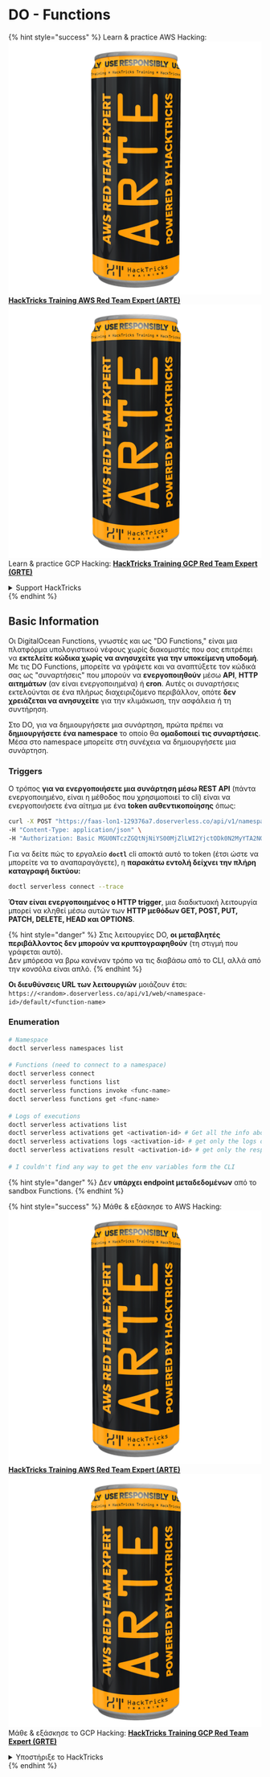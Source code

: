# DO - Functions

{% hint style="success" %}
Learn & practice AWS Hacking:<img src="../../../.gitbook/assets/image (1) (1) (1).png" alt="" data-size="line">[**HackTricks Training AWS Red Team Expert (ARTE)**](https://training.hacktricks.xyz/courses/arte)<img src="../../../.gitbook/assets/image (1) (1) (1).png" alt="" data-size="line">\
Learn & practice GCP Hacking: <img src="../../../.gitbook/assets/image (2).png" alt="" data-size="line">[**HackTricks Training GCP Red Team Expert (GRTE)**<img src="../../../.gitbook/assets/image (2).png" alt="" data-size="line">](https://training.hacktricks.xyz/courses/grte)

<details>

<summary>Support HackTricks</summary>

* Check the [**subscription plans**](https://github.com/sponsors/carlospolop)!
* **Join the** 💬 [**Discord group**](https://discord.gg/hRep4RUj7f) or the [**telegram group**](https://t.me/peass) or **follow** us on **Twitter** 🐦 [**@hacktricks\_live**](https://twitter.com/hacktricks_live)**.**
* **Share hacking tricks by submitting PRs to the** [**HackTricks**](https://github.com/carlospolop/hacktricks) and [**HackTricks Cloud**](https://github.com/carlospolop/hacktricks-cloud) github repos.

</details>
{% endhint %}

## Basic Information

Οι DigitalOcean Functions, γνωστές και ως "DO Functions," είναι μια πλατφόρμα υπολογιστικού νέφους χωρίς διακομιστές που σας επιτρέπει να **εκτελείτε κώδικα χωρίς να ανησυχείτε για την υποκείμενη υποδομή**. Με τις DO Functions, μπορείτε να γράψετε και να αναπτύξετε τον κώδικά σας ως "συναρτήσεις" που μπορούν να **ενεργοποιηθούν** μέσω **API**, **HTTP αιτημάτων** (αν είναι ενεργοποιημένα) ή **cron**. Αυτές οι συναρτήσεις εκτελούνται σε ένα πλήρως διαχειριζόμενο περιβάλλον, οπότε **δεν χρειάζεται να ανησυχείτε** για την κλιμάκωση, την ασφάλεια ή τη συντήρηση.

Στο DO, για να δημιουργήσετε μια συνάρτηση, πρώτα πρέπει να **δημιουργήσετε ένα namespace** το οποίο θα **ομαδοποιεί τις συναρτήσεις**.\
Μέσα στο namespace μπορείτε στη συνέχεια να δημιουργήσετε μια συνάρτηση.

### Triggers

Ο τρόπος **για να ενεργοποιήσετε μια συνάρτηση μέσω REST API** (πάντα ενεργοποιημένο, είναι η μέθοδος που χρησιμοποιεί το cli) είναι να ενεργοποιήσετε ένα αίτημα με ένα **token αυθεντικοποίησης** όπως:
```bash
curl -X POST "https://faas-lon1-129376a7.doserverless.co/api/v1/namespaces/fn-c100c012-65bf-4040-1230-2183764b7c23/actions/functionname?blocking=true&result=true" \
-H "Content-Type: application/json" \
-H "Authorization: Basic MGU0NTczZGQtNjNiYS00MjZlLWI2YjctODk0N2MyYTA2NGQ4OkhwVEllQ2t4djNZN2x6YjJiRmFGc1FERXBySVlWa1lEbUxtRE1aRTludXA1UUNlU2VpV0ZGNjNqWnVhYVdrTFg="
```
Για να δείτε πώς το εργαλείο **`doctl`** cli αποκτά αυτό το token (έτσι ώστε να μπορείτε να το αναπαραγάγετε), η **παρακάτω εντολή δείχνει την πλήρη καταγραφή δικτύου:**
```bash
doctl serverless connect --trace
```
**Όταν είναι ενεργοποιημένος ο HTTP trigger**, μια διαδικτυακή λειτουργία μπορεί να κληθεί μέσω αυτών των **HTTP μεθόδων GET, POST, PUT, PATCH, DELETE, HEAD και OPTIONS**.

{% hint style="danger" %}
Στις λειτουργίες DO, **οι μεταβλητές περιβάλλοντος δεν μπορούν να κρυπτογραφηθούν** (τη στιγμή που γράφεται αυτό).\
Δεν μπόρεσα να βρω κανέναν τρόπο να τις διαβάσω από το CLI, αλλά από την κονσόλα είναι απλό.
{% endhint %}

**Οι διευθύνσεις URL των λειτουργιών** μοιάζουν έτσι: `https://<random>.doserverless.co/api/v1/web/<namespace-id>/default/<function-name>`

### Enumeration
```bash
# Namespace
doctl serverless namespaces list

# Functions (need to connect to a namespace)
doctl serverless connect
doctl serverless functions list
doctl serverless functions invoke <func-name>
doctl serverless functions get <func-name>

# Logs of executions
doctl serverless activations list
doctl serverless activations get <activation-id> # Get all the info about execution
doctl serverless activations logs <activation-id> # get only the logs of execution
doctl serverless activations result <activation-id> # get only the response result of execution

# I couldn't find any way to get the env variables form the CLI
```
{% hint style="danger" %}
Δεν **υπάρχει endpoint μεταδεδομένων** από το sandbox Functions.
{% endhint %}

{% hint style="success" %}
Μάθε & εξάσκησε το AWS Hacking:<img src="../../../.gitbook/assets/image (1) (1) (1).png" alt="" data-size="line">[**HackTricks Training AWS Red Team Expert (ARTE)**](https://training.hacktricks.xyz/courses/arte)<img src="../../../.gitbook/assets/image (1) (1) (1).png" alt="" data-size="line">\
Μάθε & εξάσκησε το GCP Hacking: <img src="../../../.gitbook/assets/image (2).png" alt="" data-size="line">[**HackTricks Training GCP Red Team Expert (GRTE)**<img src="../../../.gitbook/assets/image (2).png" alt="" data-size="line">](https://training.hacktricks.xyz/courses/grte)

<details>

<summary>Υποστήριξε το HackTricks</summary>

* Έλεγξε τα [**σχέδια συνδρομής**](https://github.com/sponsors/carlospolop)!
* **Συμμετοχή στο** 💬 [**Discord group**](https://discord.gg/hRep4RUj7f) ή στο [**telegram group**](https://t.me/peass) ή **ακολούθησέ** μας στο **Twitter** 🐦 [**@hacktricks\_live**](https://twitter.com/hacktricks_live)**.**
* **Μοιράσου κόλπα hacking υποβάλλοντας PRs στα** [**HackTricks**](https://github.com/carlospolop/hacktricks) και [**HackTricks Cloud**](https://github.com/carlospolop/hacktricks-cloud) github repos.

</details>
{% endhint %}
